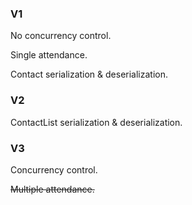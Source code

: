 ### V1 

No concurrency control.

Single attendance.

Contact serialization & deserialization.


### V2 

ContactList serialization & deserialization.

### V3

Concurrency control.

~~Multiple attendance.~~
